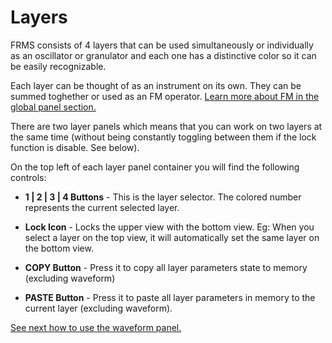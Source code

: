 # Layers

FRMS consists of 4 layers that can be used simultaneously or individually as an oscillator or granulator and each one has a distinctive color so it can be easily recognizable.

Each layer can be thought of as an instrument on its own. They can be summed toghether or used as an FM operator. [Learn more about FM in the global panel section.](panel-global)

There are two layer panels which means that you can work on two layers at the same time (without being constantly toggling between them if the lock function is disable. See below).

On the top left of each layer panel container you will find the following controls:

- **1 | 2 | 3 | 4 Buttons** - This is the layer selector. The colored number represents the current selected layer.

- **Lock Icon** - Locks the upper view with the bottom view. Eg: When you select a layer on the top view, it will automatically set the same layer on the bottom view.

- **COPY Button** - Press it to copy all layer parameters state to memory (excluding waveform)

- **PASTE Button** - Press it to paste all layer parameters in memory to the current layer (excluding waveform).

[See next how to use the waveform panel.](waveform-panel)
